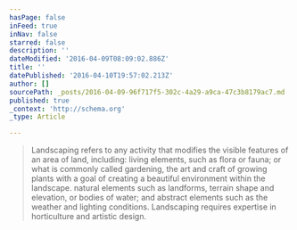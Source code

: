 ```yaml
---
hasPage: false
inFeed: true
inNav: false
starred: false
description: ''
dateModified: '2016-04-09T08:09:02.886Z'
title: ''
datePublished: '2016-04-10T19:57:02.213Z'
author: []
sourcePath: _posts/2016-04-09-96f717f5-302c-4a29-a9ca-47c3b8179ac7.md
published: true
_context: 'http://schema.org'
_type: Article

---
```

> Landscaping refers to any activity that modifies the visible features of an area of land, including:
> living elements, such as flora or fauna; or what is commonly called gardening, the art and craft of growing plants with a goal of creating a beautiful environment within the landscape.
> natural elements such as landforms, terrain shape and elevation, or bodies of water; and
> abstract elements such as the weather and lighting conditions.
> Landscaping requires expertise in horticulture and artistic design.